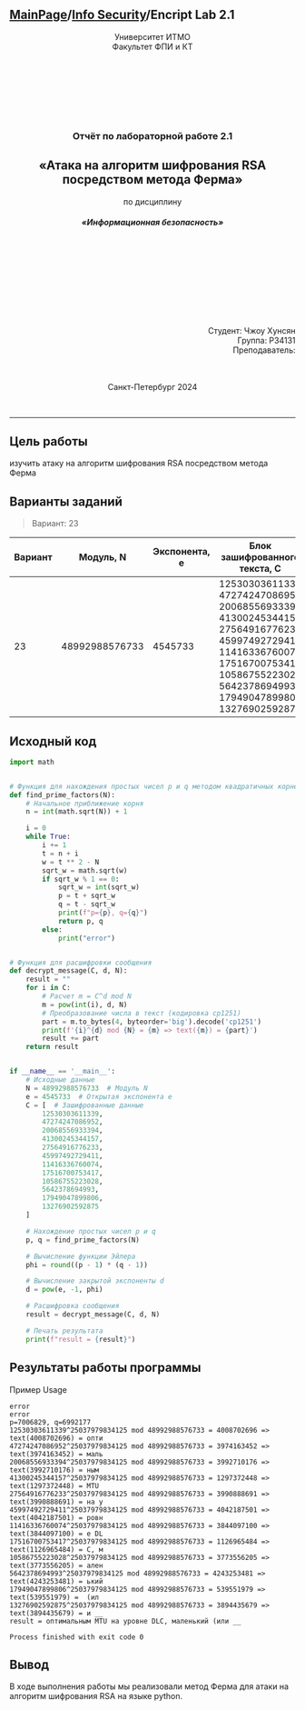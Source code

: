 <head>
  <script src="https://cdn.mathjax.org/mathjax/latest/MathJax.js?config=TeX-AMS-MML_HTMLorMML" type="text/javascript"></script>
  <script type="text/x-mathjax-config">
    MathJax.Hub.Config({
      tex2jax: {
      skipTags: ['script', 'noscript', 'style', 'textarea', 'pre'],
      inlineMath: [['$','$']]
      }
    });
  </script>
</head>

## [MainPage](../../../index.md)/[Info Security](../../README.md)/Encript Lab 2.1

<center>
<p>Университет ИТМО<br>Факультет ФПИ и КТ</p>
<br><br><br><br><br><br>
<h3>Отчёт по лабораторной работе 2.1</h3>
<h2>«Атака на алгоритм шифрования RSA посредством метода Ферма»</h2>
по дисциплину
<h5>«Информационная безопасность»</h5>
</center>

<br><br><br><br><br><br><br><br>

<div align="right">Студент: Чжоу Хунсян</div>
<div align="right">Группа: P34131</div>
<div align="right">Преподаватель:</div>

<center>
<br><br>
<p>Санкт-Петербург 2024</p>
<br>
</center>

---

## Цель работы

изучить атаку на алгоритм шифрования RSA посредством метода Ферма

## Варианты заданий

> Вариант: 23

Вариант | Модуль, N | Экспонента, е | Блок зашифрованного текста, C
--------|-----------|---------------|------------------------
23 | 48992988576733 | 4545733 | 12530303611339 <br> 47274247086952 <br> 20068556933394 <br> 41300245344157 <br> 27564916776233 <br> 45997492729411 <br> 11416336760074 <br> 17516700753417 <br> 10586755223028 <br> 5642378694993 <br> 17949047899806 <br> 13276902592875

## Исходный код

```python
import math


# Функция для нахождения простых чисел p и q методом квадратичных корней
def find_prime_factors(N):
    # Начальное приближение корня
    n = int(math.sqrt(N)) + 1

    i = 0
    while True:
        i += 1
        t = n + i
        w = t ** 2 - N
        sqrt_w = math.sqrt(w)
        if sqrt_w % 1 == 0:
            sqrt_w = int(sqrt_w)
            p = t + sqrt_w
            q = t - sqrt_w
            print(f"p={p}, q={q}")
            return p, q
        else:
            print("error")


# Функция для расшифровки сообщения
def decrypt_message(C, d, N):
    result = ""
    for i in C:
        # Расчет m = C^d mod N
        m = pow(int(i), d, N)
        # Преобразование числа в текст (кодировка cp1251)
        part = m.to_bytes(4, byteorder='big').decode('cp1251')
        print(f'{i}^{d} mod {N} = {m} => text({m}) = {part}')
        result += part
    return result


if __name__ == '__main__':
    # Исходные данные
    N = 48992988576733  # Модуль N
    e = 4545733  # Открытая экспонента e
    C = [  # Зашифрованные данные
        12530303611339,
        47274247086952,
        20068556933394,
        41300245344157,
        27564916776233,
        45997492729411,
        11416336760074,
        17516700753417,
        10586755223028,
        5642378694993,
        17949047899806,
        13276902592875
    ]

    # Нахождение простых чисел p и q
    p, q = find_prime_factors(N)

    # Вычисление функции Эйлера
    phi = round((p - 1) * (q - 1))

    # Вычисление закрытой экспоненты d
    d = pow(e, -1, phi)

    # Расшифровка сообщения
    result = decrypt_message(C, d, N)

    # Печать результата
    print(f"result = {result}")

```

## Результаты работы программы

Пример Usage
```
error
error
p=7006829, q=6992177
12530303611339^25037979834125 mod 48992988576733 = 4008702696 => text(4008702696) = опти
47274247086952^25037979834125 mod 48992988576733 = 3974163452 => text(3974163452) = маль
20068556933394^25037979834125 mod 48992988576733 = 3992710176 => text(3992710176) = ным 
41300245344157^25037979834125 mod 48992988576733 = 1297372448 => text(1297372448) = MTU 
27564916776233^25037979834125 mod 48992988576733 = 3990888691 => text(3990888691) = на у
45997492729411^25037979834125 mod 48992988576733 = 4042187501 => text(4042187501) = ровн
11416336760074^25037979834125 mod 48992988576733 = 3844097100 => text(3844097100) = е DL
17516700753417^25037979834125 mod 48992988576733 = 1126965484 => text(1126965484) = C, м
10586755223028^25037979834125 mod 48992988576733 = 3773556205 => text(3773556205) = ален
5642378694993^25037979834125 mod 48992988576733 = 4243253481 => text(4243253481) = ький
17949047899806^25037979834125 mod 48992988576733 = 539551979 => text(539551979) =  (ил
13276902592875^25037979834125 mod 48992988576733 = 3894435679 => text(3894435679) = и __
result = оптимальным MTU на уровне DLC, маленький (или __

Process finished with exit code 0
```

## Вывод

В ходе выполнения работы мы реализовали метод Ферма для атаки на алгоритм шифрования RSA на языке python.